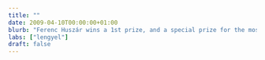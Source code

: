 ```yaml
---
title: ""
date: 2009-04-10T00:00:00+01:00
blurb: "Ferenc Huszár wins a 1st prize, and a special prize for the most valuable scientific achievement at the Hungarian national competition for undergraduate research with his project on inferring mental representations in humans"
labs: ["lengyel"]
draft: false
---
```

